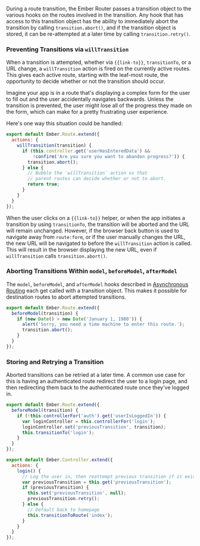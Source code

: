 During a route transition, the Ember Router passes a transition
object to the various hooks on the routes involved in the transition.
Any hook that has access to this transition object has the ability
to immediately abort the transition by calling `transition.abort()`,
and if the transition object is stored, it can be re-attempted at a
later time by calling `transition.retry()`.

### Preventing Transitions via `willTransition`

When a transition is attempted, whether via `{{link-to}}`, `transitionTo`,
or a URL change, a `willTransition` action is fired on the currently
active routes. This gives each active route, starting with the leaf-most
route, the opportunity to decide whether or not the transition should occur.

Imagine your app is in a route that's displaying a complex form for the user
to fill out and the user accidentally navigates backwards. Unless the
transition is prevented, the user might lose all of the progress they
made on the form, which can make for a pretty frustrating user experience.

Here's one way this situation could be handled:

```javascript {data-filename=app/routes/form.js}
export default Ember.Route.extend({
  actions: {
    willTransition(transition) {
      if (this.controller.get('userHasEnteredData') &&
          !confirm('Are you sure you want to abandon progress?')) {
        transition.abort();
      } else {
        // Bubble the `willTransition` action so that
        // parent routes can decide whether or not to abort.
        return true;
      }
    }
  }
});
```

When the user clicks on a `{{link-to}}` helper, or when the app initiates a
transition by using `transitionTo`, the transition will be aborted and the URL
will remain unchanged. However, if the browser back button is used to
navigate away from `route:form`, or if the user manually changes the URL, the
new URL will be navigated to before the `willTransition` action is
called. This will result in the browser displaying the new URL, even if
`willTransition` calls `transition.abort()`.

### Aborting Transitions Within `model`, `beforeModel`, `afterModel`

The `model`, `beforeModel`, and `afterModel` hooks described in
[Asynchronous Routing](../asynchronous-routing/)
each get called with a transition object. This makes it possible for
destination routes to abort attempted transitions.

```javascript {data-filename=app/routes/disco.js}
export default Ember.Route.extend({
  beforeModel(transition) {
    if (new Date() > new Date('January 1, 1980')) {
      alert('Sorry, you need a time machine to enter this route.');
      transition.abort();
    }
  }
});
```

### Storing and Retrying a Transition

Aborted transitions can be retried at a later time. A common use case
for this is having an authenticated route redirect the user to a login
page, and then redirecting them back to the authenticated route once
they've logged in.

```javascript {data-filename=app/routes/some-authenticated.js}
export default Ember.Route.extend({
  beforeModel(transition) {
    if (!this.controllerFor('auth').get('userIsLoggedIn')) {
      var loginController = this.controllerFor('login');
      loginController.set('previousTransition', transition);
      this.transitionTo('login');
    }
  }
});
```

```javascript {data-filename=app/controllers/login.js}
export default Ember.Controller.extend({
  actions: {
    login() {
      // Log the user in, then reattempt previous transition if it exists.
      var previousTransition = this.get('previousTransition');
      if (previousTransition) {
        this.set('previousTransition', null);
        previousTransition.retry();
      } else {
        // Default back to homepage
        this.transitionToRoute('index');
      }
    }
  }
});
```
